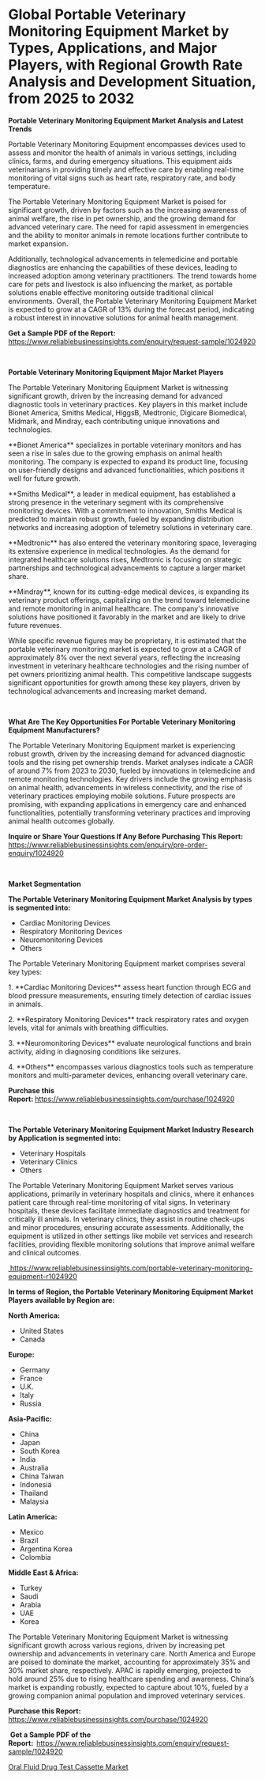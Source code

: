 <p><h1>Global Portable Veterinary Monitoring Equipment Market by Types, Applications, and Major Players, with Regional Growth Rate Analysis and Development Situation, from 2025 to 2032</h1></p><p><strong>Portable Veterinary Monitoring Equipment Market Analysis and Latest Trends</strong></p>
<p><p>Portable Veterinary Monitoring Equipment encompasses devices used to assess and monitor the health of animals in various settings, including clinics, farms, and during emergency situations. This equipment aids veterinarians in providing timely and effective care by enabling real-time monitoring of vital signs such as heart rate, respiratory rate, and body temperature.</p><p>The Portable Veterinary Monitoring Equipment Market is poised for significant growth, driven by factors such as the increasing awareness of animal welfare, the rise in pet ownership, and the growing demand for advanced veterinary care. The need for rapid assessment in emergencies and the ability to monitor animals in remote locations further contribute to market expansion.</p><p>Additionally, technological advancements in telemedicine and portable diagnostics are enhancing the capabilities of these devices, leading to increased adoption among veterinary practitioners. The trend towards home care for pets and livestock is also influencing the market, as portable solutions enable effective monitoring outside traditional clinical environments. Overall, the Portable Veterinary Monitoring Equipment Market is expected to grow at a CAGR of 13% during the forecast period, indicating a robust interest in innovative solutions for animal health management.</p></p>
<p><strong>Get a Sample PDF of the Report:&nbsp;</strong> <a href="https://www.reliablebusinessinsights.com/enquiry/request-sample/1024920?utm_campaign=3316&utm_medium=2&utm_source=Github&utm_content=ia&utm_term=08032025&utm_id=portable-veterinary-monitoring-equipment">https://www.reliablebusinessinsights.com/enquiry/request-sample/1024920</a></p>
<p>&nbsp;</p>
<p><strong>Portable Veterinary Monitoring Equipment Major Market Players</strong></p>
<p><p>The Portable Veterinary Monitoring Equipment Market is witnessing significant growth, driven by the increasing demand for advanced diagnostic tools in veterinary practices. Key players in this market include Bionet America, Smiths Medical, HiggsB, Medtronic, Digicare Biomedical, Midmark, and Mindray, each contributing unique innovations and technologies.</p><p>**Bionet America** specializes in portable veterinary monitors and has seen a rise in sales due to the growing emphasis on animal health monitoring. The company is expected to expand its product line, focusing on user-friendly designs and advanced functionalities, which positions it well for future growth.</p><p>**Smiths Medical**, a leader in medical equipment, has established a strong presence in the veterinary segment with its comprehensive monitoring devices. With a commitment to innovation, Smiths Medical is predicted to maintain robust growth, fueled by expanding distribution networks and increasing adoption of telemetry solutions in veterinary care.</p><p>**Medtronic** has also entered the veterinary monitoring space, leveraging its extensive experience in medical technologies. As the demand for integrated healthcare solutions rises, Medtronic is focusing on strategic partnerships and technological advancements to capture a larger market share.</p><p>**Mindray**, known for its cutting-edge medical devices, is expanding its veterinary product offerings, capitalizing on the trend toward telemedicine and remote monitoring in animal healthcare. The company's innovative solutions have positioned it favorably in the market and are likely to drive future revenues.</p><p>While specific revenue figures may be proprietary, it is estimated that the portable veterinary monitoring market is expected to grow at a CAGR of approximately 8% over the next several years, reflecting the increasing investment in veterinary healthcare technologies and the rising number of pet owners prioritizing animal health. This competitive landscape suggests significant opportunities for growth among these key players, driven by technological advancements and increasing market demand.</p></p>
<p>&nbsp;</p>
<p><strong>What Are The Key Opportunities For Portable Veterinary Monitoring Equipment Manufacturers?</strong></p>
<p><p>The Portable Veterinary Monitoring Equipment market is experiencing robust growth, driven by the increasing demand for advanced diagnostic tools and the rising pet ownership trends. Market analyses indicate a CAGR of around 7% from 2023 to 2030, fueled by innovations in telemedicine and remote monitoring technologies. Key drivers include the growing emphasis on animal health, advancements in wireless connectivity, and the rise of veterinary practices employing mobile solutions. Future prospects are promising, with expanding applications in emergency care and enhanced functionalities, potentially transforming veterinary practices and improving animal health outcomes globally.</p></p>
<p><strong>Inquire or Share Your Questions If Any Before Purchasing This Report:</strong> <a href="https://www.reliablebusinessinsights.com/enquiry/pre-order-enquiry/1024920?utm_campaign=3316&utm_medium=2&utm_source=Github&utm_content=ia&utm_term=08032025&utm_id=portable-veterinary-monitoring-equipment">https://www.reliablebusinessinsights.com/enquiry/pre-order-enquiry/1024920</a></p>
<p>&nbsp;</p>
<p><strong>Market Segmentation</strong></p>
<p><strong>The Portable Veterinary Monitoring Equipment Market Analysis by types is segmented into:</strong></p>
<p><ul><li>Cardiac Monitoring Devices</li><li>Respiratory Monitoring Devices</li><li>Neuromonitoring Devices</li><li>Others</li></ul></p>
<p><p>The Portable Veterinary Monitoring Equipment market comprises several key types: </p><p>1. **Cardiac Monitoring Devices** assess heart function through ECG and blood pressure measurements, ensuring timely detection of cardiac issues in animals. </p><p>2. **Respiratory Monitoring Devices** track respiratory rates and oxygen levels, vital for animals with breathing difficulties. </p><p>3. **Neuromonitoring Devices** evaluate neurological functions and brain activity, aiding in diagnosing conditions like seizures. </p><p>4. **Others** encompasses various diagnostics tools such as temperature monitors and multi-parameter devices, enhancing overall veterinary care.</p></p>
<p><strong>Purchase this Report:&nbsp;</strong><a href="https://www.reliablebusinessinsights.com/purchase/1024920?utm_campaign=3316&utm_medium=2&utm_source=Github&utm_content=ia&utm_term=08032025&utm_id=portable-veterinary-monitoring-equipment">https://www.reliablebusinessinsights.com/purchase/1024920</a></p>
<p>&nbsp;</p>
<p><strong>The Portable Veterinary Monitoring Equipment Market Industry Research by Application is segmented into:</strong></p>
<p><ul><li>Veterinary Hospitals</li><li>Veterinary Clinics</li><li>Others</li></ul></p>
<p><p>The Portable Veterinary Monitoring Equipment Market serves various applications, primarily in veterinary hospitals and clinics, where it enhances patient care through real-time monitoring of vital signs. In veterinary hospitals, these devices facilitate immediate diagnostics and treatment for critically ill animals. In veterinary clinics, they assist in routine check-ups and minor procedures, ensuring accurate assessments. Additionally, the equipment is utilized in other settings like mobile vet services and research facilities, providing flexible monitoring solutions that improve animal welfare and clinical outcomes.</p></p>
<p><a href="https://www.reliablebusinessinsights.com/portable-veterinary-monitoring-equipment-r1024920?utm_campaign=3316&utm_medium=2&utm_source=Github&utm_content=ia&utm_term=08032025&utm_id=portable-veterinary-monitoring-equipment">&nbsp;https://www.reliablebusinessinsights.com/portable-veterinary-monitoring-equipment-r1024920</a></p>
<p><strong>In terms of Region, the Portable Veterinary Monitoring Equipment Market Players available by Region are:</strong></p>
<p>
    <p> <strong> North America: </strong>
        <ul>
            <li>United States</li>
            <li>Canada</li>
        </ul>
        </p> 
    <p> <strong> Europe: </strong>
        <ul>
            <li>Germany</li>
            <li>France</li>
            <li>U.K.</li>
            <li>Italy</li>
            <li>Russia</li>
        </ul>
        </p> 
    <p> <strong> Asia-Pacific: </strong>
        <ul>
            <li>China</li>
            <li>Japan</li>
            <li>South Korea</li>
            <li>India</li>
            <li>Australia</li>
            <li>China Taiwan</li>
            <li>Indonesia</li>
            <li>Thailand</li>
            <li>Malaysia</li>
        </ul>
        </p> 
    <p> <strong> Latin America: </strong>
        <ul>
            <li>Mexico</li>
            <li>Brazil</li>
            <li>Argentina Korea</li>
            <li>Colombia</li>
        </ul>
        </p> 
    <p> <strong> Middle East & Africa: </strong>
        <ul>
            <li>Turkey</li>
            <li>Saudi</li>
            <li>Arabia</li>
            <li>UAE</li>
            <li>Korea</li>
        </ul>
    </p>
    </p>
<p><p>The Portable Veterinary Monitoring Equipment Market is witnessing significant growth across various regions, driven by increasing pet ownership and advancements in veterinary care. North America and Europe are poised to dominate the market, accounting for approximately 35% and 30% market share, respectively. APAC is rapidly emerging, projected to hold around 25% due to rising healthcare spending and awareness. China’s market is expanding robustly, expected to capture about 10%, fueled by a growing companion animal population and improved veterinary services.</p></p>
<p><strong>Purchase this Report: </strong><a href="https://www.reliablebusinessinsights.com/purchase/1024920?utm_campaign=3316&utm_medium=2&utm_source=Github&utm_content=ia&utm_term=08032025&utm_id=portable-veterinary-monitoring-equipment">https://www.reliablebusinessinsights.com/purchase/1024920</a></p>
<p>&nbsp;<strong>Get a Sample PDF of the Report:&nbsp;&nbsp;</strong><a href="https://www.reliablebusinessinsights.com/enquiry/request-sample/1024920?utm_campaign=3316&utm_medium=2&utm_source=Github&utm_content=ia&utm_term=08032025&utm_id=portable-veterinary-monitoring-equipment">https://www.reliablebusinessinsights.com/enquiry/request-sample/1024920</a></p>
<p><strong></strong></p>
<p><p><a href="https://github.com/lillybosakoi/Market-Research-Report-List-1/blob/main/oral-fluid-drug-test-cassette-market.md?utm_campaign=3316&utm_medium=2&utm_source=Github&utm_content=ia&utm_term=08032025&utm_id=portable-veterinary-monitoring-equipment">Oral Fluid Drug Test Cassette Market</a></p></p>
